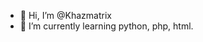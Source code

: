 - 👋 Hi, I’m @Khazmatrix
- 🌱 I’m currently learning python, php, html.

<!---
Khazmatrix/Khazmatrix is a ✨ special ✨ repository because its `README.md` (this file) appears on your GitHub profile.
You can click the Preview link to take a look at your changes.
--->
